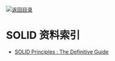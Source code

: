 [![返回目录](https://parg.co/UGo)](https://parg.co/b4z) 
 
# SOLID 资料索引

* [SOLID Principles : The Definitive Guide](https://android.jlelse.eu/solid-principles-the-definitive-guide-75e30a284dea#.8eoo6lkrl)
